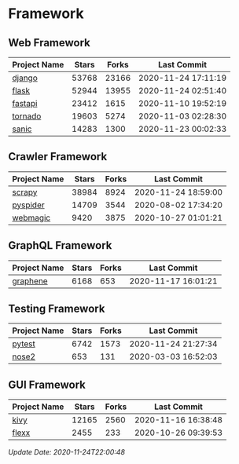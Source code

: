 # Framework

## Web Framework
| Project Name | Stars | Forks | Last Commit |
| ------------ | ----- | ----- | ----------- |
| [django](https://github.com/django/django) | 53768 | 23166 | 2020-11-24 17:11:19 |
| [flask](https://github.com/pallets/flask) | 52944 | 13955 | 2020-11-24 02:51:40 |
| [fastapi](https://github.com/tiangolo/fastapi) | 23412 | 1615 | 2020-11-10 19:52:19 |
| [tornado](https://github.com/tornadoweb/tornado) | 19603 | 5274 | 2020-11-03 02:28:30 |
| [sanic](https://github.com/huge-success/sanic) | 14283 | 1300 | 2020-11-23 00:02:33 |

## Crawler Framework
| Project Name | Stars | Forks | Last Commit |
| ------------ | ----- | ----- | ----------- |
| [scrapy](https://github.com/scrapy/scrapy) | 38984 | 8924 | 2020-11-24 18:59:00 |
| [pyspider](https://github.com/binux/pyspider) | 14709 | 3544 | 2020-08-02 17:34:20 |
| [webmagic](https://github.com/code4craft/webmagic) | 9420 | 3875 | 2020-10-27 01:01:21 |

## GraphQL Framework
| Project Name | Stars | Forks | Last Commit |
| ------------ | ----- | ----- | ----------- |
| [graphene](https://github.com/graphql-python/graphene) | 6168 | 653 | 2020-11-17 16:01:21 |

## Testing Framework
| Project Name | Stars | Forks | Last Commit |
| ------------ | ----- | ----- | ----------- |
| [pytest](https://github.com/pytest-dev/pytest) | 6742 | 1573 | 2020-11-24 21:27:34 |
| [nose2](https://github.com/nose-devs/nose2) | 653 | 131 | 2020-03-03 16:52:03 |

## GUI Framework
| Project Name | Stars | Forks | Last Commit |
| ------------ | ----- | ----- | ----------- |
| [kivy](https://github.com/kivy/kivy) | 12165 | 2560 | 2020-11-16 16:38:48 |
| [flexx](https://github.com/flexxui/flexx) | 2455 | 233 | 2020-10-26 09:39:53 |

*Update Date: 2020-11-24T22:00:48*